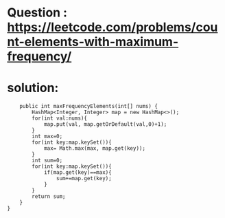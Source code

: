 # Question : https://leetcode.com/problems/count-elements-with-maximum-frequency/ 
# solution: 
``` class Solution {
    public int maxFrequencyElements(int[] nums) {
        HashMap<Integer, Integer> map = new HashMap<>();
        for(int val:nums){
            map.put(val, map.getOrDefault(val,0)+1);
        }
        int max=0;
        for(int key:map.keySet()){
            max= Math.max(max, map.get(key));
        }
        int sum=0;
        for(int key:map.keySet()){
            if(map.get(key)==max){
                sum+=map.get(key);
            }
        }
        return sum;
    }
}
```